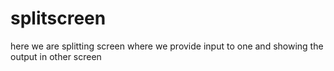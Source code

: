 # splitscreen
here we are splitting screen where we provide input to one and showing the output in other screen
